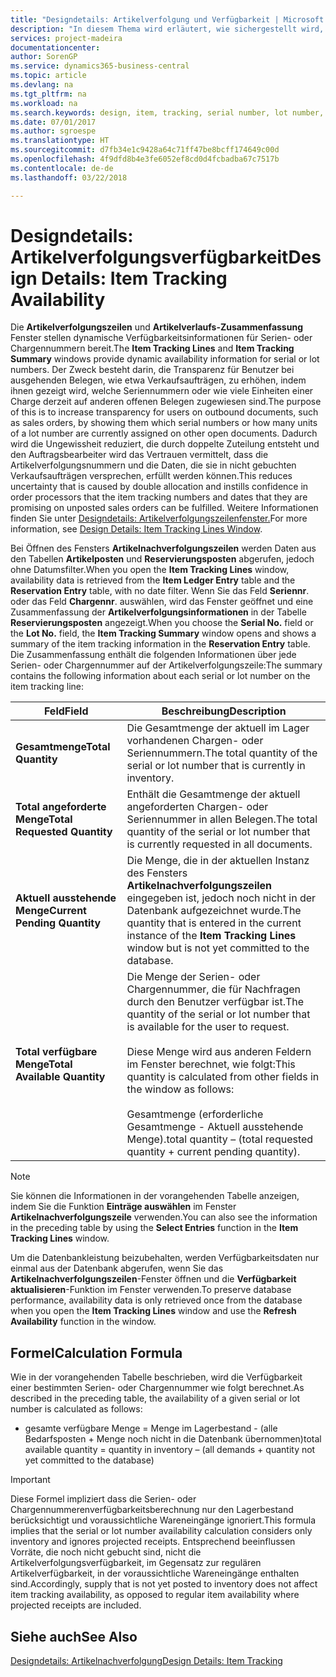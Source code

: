 ```yaml
---
title: "Designdetails: Artikelverfolgung und Verfügbarkeit | Microsoft Docs"
description: "In diesem Thema wird erläutert, wie sichergestellt wird, dass die Mitarbeiter, die Prozessaufträge auf Verfügbarkeit der Serien- oder Chargennummern prüfen, sich auf die Informationen verlassen können."
services: project-madeira
documentationcenter: 
author: SorenGP
ms.service: dynamics365-business-central
ms.topic: article
ms.devlang: na
ms.tgt_pltfrm: na
ms.workload: na
ms.search.keywords: design, item, tracking, serial number, lot number, outbound documents
ms.date: 07/01/2017
ms.author: sgroespe
ms.translationtype: HT
ms.sourcegitcommit: d7fb34e1c9428a64c71ff47be8bcff174649c00d
ms.openlocfilehash: 4f9dfd8b4e3fe6052ef8cd0d4fcbadba67c7517b
ms.contentlocale: de-de
ms.lasthandoff: 03/22/2018

---
```

# <a name="design-details-item-tracking-availability"></a><span data-ttu-id="5d0c5-103">Designdetails: Artikelverfolgungsverfügbarkeit</span><span class="sxs-lookup"><span data-stu-id="5d0c5-103">Design Details: Item Tracking Availability</span></span>
<span data-ttu-id="5d0c5-104">Die **Artikelverfolgungszeilen** und **Artikelverlaufs-Zusammenfassung** Fenster stellen dynamische Verfügbarkeitsinformationen für Serien- oder Chargennummern bereit.</span><span class="sxs-lookup"><span data-stu-id="5d0c5-104">The **Item Tracking Lines** and **Item Tracking Summary** windows provide dynamic availability information for serial or lot numbers.</span></span> <span data-ttu-id="5d0c5-105">Der Zweck besteht darin, die Transparenz für Benutzer bei ausgehenden Belegen, wie etwa Verkaufsaufträgen, zu erhöhen, indem ihnen gezeigt wird, welche Seriennummern oder wie viele Einheiten einer Charge derzeit auf anderen offenen Belegen zugewiesen sind.</span><span class="sxs-lookup"><span data-stu-id="5d0c5-105">The purpose of this is to increase transparency for users on outbound documents, such as sales orders, by showing them which serial numbers or how many units of a lot number are currently assigned on other open documents.</span></span> <span data-ttu-id="5d0c5-106">Dadurch wird die Ungewissheit reduziert, die durch doppelte Zuteilung entsteht und den Auftragsbearbeiter wird das Vertrauen vermittelt, dass die Artikelverfolgungsnummern und die Daten, die sie in nicht gebuchten Verkaufsaufträgen versprechen, erfüllt werden können.</span><span class="sxs-lookup"><span data-stu-id="5d0c5-106">This reduces uncertainty that is caused by double allocation and instills confidence in order processors that the item tracking numbers and dates that they are promising on unposted sales orders can be fulfilled.</span></span> <span data-ttu-id="5d0c5-107">Weitere Informationen finden Sie unter [Designdetails: Artikelverfolgungszeilenfenster.](design-details-item-tracking-lines-window.md)</span><span class="sxs-lookup"><span data-stu-id="5d0c5-107">For more information, see [Design Details: Item Tracking Lines Window](design-details-item-tracking-lines-window.md).</span></span>  
  
<span data-ttu-id="5d0c5-108">Bei Öffnen des Fensters **Artikelnachverfolgungszeilen** werden Daten aus den Tabellen **Artikelposten** und **Reservierungsposten** abgerufen, jedoch ohne Datumsfilter.</span><span class="sxs-lookup"><span data-stu-id="5d0c5-108">When you open the **Item Tracking Lines** window, availability data is retrieved from the **Item Ledger Entry** table and the **Reservation Entry** table, with no date filter.</span></span> <span data-ttu-id="5d0c5-109">Wenn Sie das Feld **Seriennr**. oder das Feld **Chargennr**. auswählen, wird das Fenster geöffnet und eine Zusammenfassung der **Artikelverfolgungsinformationen** in der Tabelle **Reservierungsposten** angezeigt.</span><span class="sxs-lookup"><span data-stu-id="5d0c5-109">When you choose the **Serial No.** field or the **Lot No.** field, the **Item Tracking Summary** window opens and shows a summary of the item tracking information in the **Reservation Entry** table.</span></span> <span data-ttu-id="5d0c5-110">Die Zusammenfassung enthält die folgenden Informationen über jede Serien- oder Chargennummer auf der Artikelverfolgungszeile:</span><span class="sxs-lookup"><span data-stu-id="5d0c5-110">The summary contains the following information about each serial or lot number on the item tracking line:</span></span>  
  
|<span data-ttu-id="5d0c5-111">Feld</span><span class="sxs-lookup"><span data-stu-id="5d0c5-111">Field</span></span>|<span data-ttu-id="5d0c5-112">Beschreibung</span><span class="sxs-lookup"><span data-stu-id="5d0c5-112">Description</span></span>|  
|---------------------------------|---------------------------------------|  
|<span data-ttu-id="5d0c5-113">**Gesamtmenge**</span><span class="sxs-lookup"><span data-stu-id="5d0c5-113">**Total Quantity**</span></span>|<span data-ttu-id="5d0c5-114">Die Gesamtmenge der aktuell im Lager vorhandenen Chargen- oder Seriennummern.</span><span class="sxs-lookup"><span data-stu-id="5d0c5-114">The total quantity of the serial or lot number that is currently in inventory.</span></span>|  
|<span data-ttu-id="5d0c5-115">**Total angeforderte Menge**</span><span class="sxs-lookup"><span data-stu-id="5d0c5-115">**Total Requested Quantity**</span></span>|<span data-ttu-id="5d0c5-116">Enthält die Gesamtmenge der aktuell angeforderten Chargen- oder Seriennummer in allen Belegen.</span><span class="sxs-lookup"><span data-stu-id="5d0c5-116">The total quantity of the serial or lot number that is currently requested in all documents.</span></span>|  
|<span data-ttu-id="5d0c5-117">**Aktuell ausstehende Menge**</span><span class="sxs-lookup"><span data-stu-id="5d0c5-117">**Current Pending Quantity**</span></span>|<span data-ttu-id="5d0c5-118">Die Menge, die in der aktuellen Instanz des Fensters **Artikelnachverfolgungszeilen** eingegeben ist, jedoch noch nicht in der Datenbank aufgezeichnet wurde.</span><span class="sxs-lookup"><span data-stu-id="5d0c5-118">The quantity that is entered in the current instance of the **Item Tracking Lines** window but is not yet committed to the database.</span></span>|  
|<span data-ttu-id="5d0c5-119">**Total verfügbare Menge**</span><span class="sxs-lookup"><span data-stu-id="5d0c5-119">**Total Available Quantity**</span></span>|<span data-ttu-id="5d0c5-120">Die Menge der Serien- oder Chargennummer, die für Nachfragen durch den Benutzer verfügbar ist.</span><span class="sxs-lookup"><span data-stu-id="5d0c5-120">The quantity of the serial or lot number that is available for the user to request.</span></span><br /><br /> <span data-ttu-id="5d0c5-121">Diese Menge wird aus anderen Feldern im Fenster berechnet, wie folgt:</span><span class="sxs-lookup"><span data-stu-id="5d0c5-121">This quantity is calculated from other fields in the window as follows:</span></span><br /><br /> <span data-ttu-id="5d0c5-122">Gesamtmenge (erforderliche Gesamtmenge - Aktuell ausstehende Menge).</span><span class="sxs-lookup"><span data-stu-id="5d0c5-122">total quantity – (total requested quantity + current pending quantity).</span></span>|  
  
> [!NOTE]  
>  <span data-ttu-id="5d0c5-123">Sie können die Informationen in der vorangehenden Tabelle anzeigen, indem Sie die Funktion **Einträge auswählen** im Fenster **Artikelnachverfolgungszeile** verwenden.</span><span class="sxs-lookup"><span data-stu-id="5d0c5-123">You can also see the information in the preceding table by using the **Select Entries** function in the **Item Tracking Lines** window.</span></span>  
  
<span data-ttu-id="5d0c5-124">Um die Datenbankleistung beizubehalten, werden Verfügbarkeitsdaten nur einmal aus der Datenbank abgerufen, wenn Sie das **Artikelnachverfolgungszeilen**-Fenster öffnen und die **Verfügbarkeit aktualisieren**-Funktion im Fenster verwenden.</span><span class="sxs-lookup"><span data-stu-id="5d0c5-124">To preserve database performance, availability data is only retrieved once from the database when you open the **Item Tracking Lines** window and use the **Refresh Availability** function in the window.</span></span>  
  
## <a name="calculation-formula"></a><span data-ttu-id="5d0c5-125">Formel</span><span class="sxs-lookup"><span data-stu-id="5d0c5-125">Calculation Formula</span></span>  
<span data-ttu-id="5d0c5-126">Wie in der vorangehenden Tabelle beschrieben, wird die Verfügbarkeit einer bestimmten Serien- oder Chargennummer wie folgt berechnet.</span><span class="sxs-lookup"><span data-stu-id="5d0c5-126">As described in the preceding table, the availability of a given serial or lot number is calculated as follows:</span></span>  
  
* <span data-ttu-id="5d0c5-127">gesamte verfügbare Menge = Menge im Lagerbestand - (alle Bedarfsposten + Menge noch nicht in die Datenbank übernommen)</span><span class="sxs-lookup"><span data-stu-id="5d0c5-127">total available quantity = quantity in inventory – (all demands + quantity not yet committed to the database)</span></span>  
  
> [!IMPORTANT]  
>  <span data-ttu-id="5d0c5-128">Diese Formel impliziert dass die Serien- oder Chargennummerenverfügbarkeitsberechnung nur den Lagerbestand berücksichtigt und voraussichtliche Wareneingänge ignoriert.</span><span class="sxs-lookup"><span data-stu-id="5d0c5-128">This formula implies that the serial or lot number availability calculation considers only inventory and ignores projected receipts.</span></span> <span data-ttu-id="5d0c5-129">Entsprechend beeinflussen Vorräte, die noch nicht gebucht sind, nicht die Artikelverfolgungsverfügbarkeit, im Gegensatz zur regulären Artikelverfügbarkeit, in der voraussichtliche Wareneingänge enthalten sind.</span><span class="sxs-lookup"><span data-stu-id="5d0c5-129">Accordingly, supply that is not yet posted to inventory does not affect item tracking availability, as opposed to regular item availability where projected receipts are included.</span></span>  
  
## <a name="see-also"></a><span data-ttu-id="5d0c5-130">Siehe auch</span><span class="sxs-lookup"><span data-stu-id="5d0c5-130">See Also</span></span>  
[<span data-ttu-id="5d0c5-131">Designdetails: Artikelnachverfolgung</span><span class="sxs-lookup"><span data-stu-id="5d0c5-131">Design Details: Item Tracking</span></span>](design-details-item-tracking.md)
